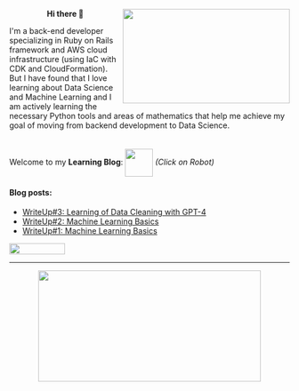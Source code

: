 <p align="center"><b>  </b></p>
<p align="right">
  <img src="stocks-dogecoin-going-up-shiba-inu-0bu21diglq1a8pwh.gif" width="300px" height="170px" align="right"/>
</p>
<p align="left"><p align="center"><b>Hi there 👋 </b></p> I'm a back-end developer specializing in Ruby on Rails framework and AWS cloud infrastructure (using IaC with CDK and CloudFormation). But I have found that I love learning about Data Science and Machine Learning and I am actively learning the necessary Python tools and areas of mathematics that help me achieve my goal of moving from backend development to Data Science. <br><br><br> Welcome to my <b>Learning Blog</b>: <a href="https://a113ssa.github.io/" rel="button"><img src="https://github.com/a113ssa/a113ssa.github.io/blob/main/images/logo.png?raw=true" width="50px" height="50px" align="center"/></a> <i>(Click on Robot)</i></p>


#### Blog posts:
<!-- BLOG-POST-LIST:START -->
- [WriteUp#3: Learning of Data Cleaning with GPT-4](https://a113ssa.github.io/writeup/writeup-3/)
- [WriteUp#2: Machine Learning Basics](https://a113ssa.github.io/writeup/writeup-2/)
- [WriteUp#1: Machine Learning Basics](https://a113ssa.github.io/writeup/writeup-1/)
<!-- BLOG-POST-LIST:END -->

<p><img src="https://komarev.com/ghpvc/?username=a113ssa&color=yellow" width="100px" height="20px"/></p>

<hr/>

<p align="center"><a href="https://git.io/streak-stats" rel="button"><img src="http://github-readme-streak-stats.herokuapp.com?user=a113ssa&theme=dark&background=000000" width="400px" height="200px" align="center"/></a></p>
